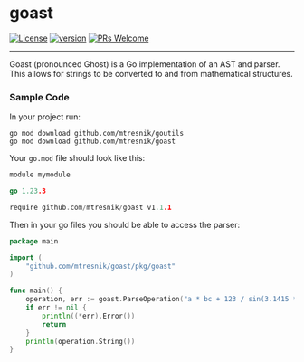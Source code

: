 # goast
[![License](https://img.shields.io/badge/License-Apache_2.0-blue.svg)](https://github.com/mtresnik/goast/blob/main/LICENSE)
[![version](https://img.shields.io/badge/version-1.1.1-blue)](https://github.com/mtresnik/goast/releases/tag/v1.1.1)
[![PRs Welcome](https://img.shields.io/badge/PRs-welcome-green.svg?style=flat-square)](https://makeapullrequest.com)
<hr>

Goast (pronounced Ghost) is a Go implementation of an AST and parser. This allows for strings to be converted to and from mathematical structures.


### Sample Code

In your project run:
```
go mod download github.com/mtresnik/goutils
go mod download github.com/mtresnik/goast 
```

Your `go.mod` file should look like this:
```go 
module mymodule

go 1.23.3

require github.com/mtresnik/goast v1.1.1
```


Then in your go files you should be able to access the parser:
```go 
package main

import (
	"github.com/mtresnik/goast/pkg/goast"
)

func main() {
	operation, err := goast.ParseOperation("a * bc + 123 / sin(3.1415 * n) ^ log_(2, 8) - e")
	if err != nil {
		println((*err).Error())
		return
	}
	println(operation.String())
}
```